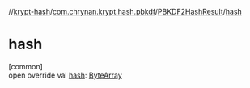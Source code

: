 //[krypt-hash](../../../index.md)/[com.chrynan.krypt.hash.pbkdf](../index.md)/[PBKDF2HashResult](index.md)/[hash](hash.md)

# hash

[common]\
open override val [hash](hash.md): [ByteArray](https://kotlinlang.org/api/latest/jvm/stdlib/kotlin/-byte-array/index.html)

